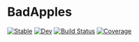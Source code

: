 # BadApples

[![Stable](https://img.shields.io/badge/docs-stable-blue.svg)](https://RexWzh.github.io/BadApples.jl/stable)
[![Dev](https://img.shields.io/badge/docs-dev-blue.svg)](https://RexWzh.github.io/BadApples.jl/dev)
[![Build Status](https://github.com/RexWzh/BadApples.jl/actions/workflows/CI.yml/badge.svg?branch=main)](https://github.com/RexWzh/BadApples.jl/actions/workflows/CI.yml?query=branch%3Amain)
[![Coverage](https://codecov.io/gh/RexWzh/BadApples.jl/branch/main/graph/badge.svg)](https://codecov.io/gh/RexWzh/BadApples.jl)
